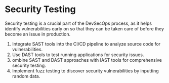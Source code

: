 # Security Testing

Security testing is a crucial part of the DevSecOps process, as it helps identify vulnerabilities early on so that they can be taken care of before they become an issue in production.

1. Integrate SAST tools into the CI/CD pipeline to analyze source code for vulnerabilities.
2. Use DAST tools to test running applications for security issues.
3. ombine SAST and DAST approaches with IAST tools for comprehensive security testing.
4. Implement fuzz testing to discover security vulnerabilities by inputting random data.
